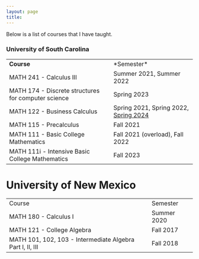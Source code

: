 ```yaml
---
layout: page
title: 
---
```


Below is a list of courses that I have taught. 

### University of South Carolina

<table>
<tr>
<td> <b> Course </b> </td> <td> *Semester* </td>
</tr>
  
<tr>
<td> MATH 241 - Calculus III </td> <td> Summer 2021, Summer 2022 </td>
</tr>

<tr>
<td> MATH 174 - Discrete structures for computer science </td> <td> Spring 2023 </td>
</tr>

<tr>
<td> MATH 122 - Business Calculus </td> <td> Spring 2021, Spring 2022, <a href='https://www.lankp.github.io/teaching/USCMATH122S24/USCMATH122S24.html'>Spring 2024</a> </td>
</tr>

<tr>
<td> MATH 115 - Precalculus </td> <td> Fall 2021 </td>
</tr>

<tr>
<td> MATH 111 - Basic College Mathematics </td> <td> Fall 2021 (overload), Fall 2022 </td>
</tr>

<tr>
<td> MATH 111i - Intensive Basic College Mathematics </td> <td> Fall 2023 </td>
</tr>

</table>



# University of New Mexico
<table>
<tr>
<td> Course </td> <td> Semester </td>
</tr>
  
<tr>
<td> MATH 180 - Calculus I </td> <td> Summer 2020 </td>
</tr>

<tr>
<td> MATH 121 - College Algebra </td> <td> Fall 2017 </td>
</tr>

<tr>
<td> MATH 101, 102, 103 - Intermediate Algebra Part I, II, III </td> <td>  Fall 2018 </td>
</tr>
</table>
